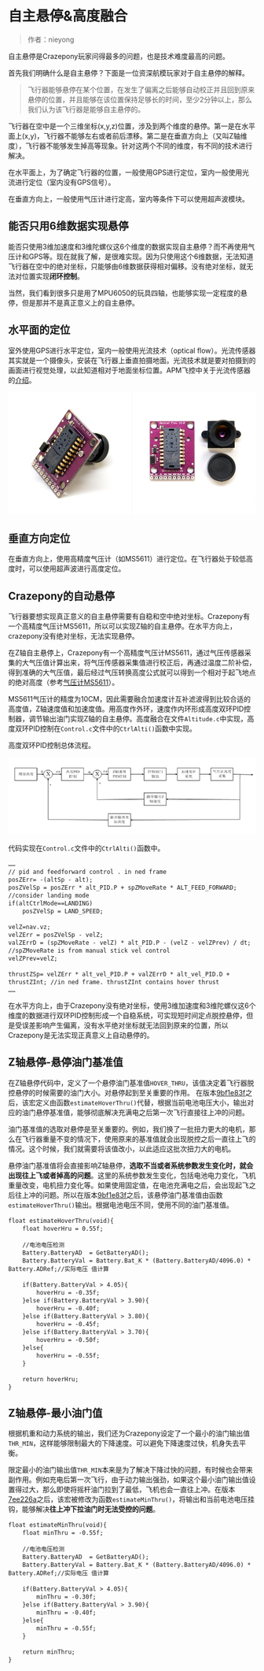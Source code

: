 
#  自主悬停&高度融合


> 作者：nieyong

自主悬停是Crazepony玩家问得最多的问题，也是技术难度最高的问题。

首先我们明确什么是自主悬停？下面是一位资深航模玩家对于自主悬停的解释。

> 飞行器能够悬停在某个位置，在发生了偏离之后能够自动校正并且回到原来悬停的位置，并且能够在该位置保持足够长的时间，至少2分钟以上，那么我们认为该飞行器是能够自主悬停的。

飞行器在空中是一个三维坐标(x,y,z)位置，涉及到两个维度的悬停。第一是在水平面上(x,y)，飞行器不能够左右或者前后漂移。第二是在垂直方向上（又叫Z轴维度），飞行器不能够发生掉高等现象。针对这两个不同的维度，有不同的技术进行解决。

在水平面上，为了确定飞行器的位置，一般使用GPS进行定位，室内一般使用光流进行定位（室内没有GPS信号）。

在垂直方向上，一般使用气压计进行定高，室内等条件下可以使用超声波模块。

## 能否只用6维数据实现悬停

能否只使用3维加速度和3维陀螺仪这6个维度的数据实现自主悬停？而不再使用气压计和GPS等。现在就我了解，是很难实现。因为只使用这个6维数据，无法知道飞行器在空中的绝对坐标，只能够由6维数据获得相对偏移。没有绝对坐标，就无法对位置实现**闭环控制**。

当然，我们看到很多只是用了MPU6050的玩具四轴，也能够实现一定程度的悬停，但是那并不是真正意义上的自主悬停。

## 水平面的定位

室外使用GPS进行水平定位，室内一般使用光流技术（optical flow）。光流传感器其实就是一个摄像头，安装在飞行器上垂直拍摄地面。光流技术就是要对拍摄到的画面进行视觉处理，以此知道相对于地面坐标位置。APM飞控中关于光流传感器的[介绍](http://copter.ardupilot.cn/wiki/optical-flow-sensor/)。

![](/assets/img/optical-flow-sensor.jpg)
![](/assets/img/optical-flow-sensor-2.jpg)

## 垂直方向定位

在垂直方向上，使用高精度气压计（如MS5611）进行定位。在飞行器处于较低高度时，可以使用超声波进行高度定位。

## Crazepony的自动悬停

飞行器要想实现真正意义的自主悬停需要有自稳和空中绝对坐标。Crazepony有一个高精度气压计MS5611，所以可以实现Z轴的自主悬停。在水平方向上，crazepony没有绝对坐标，无法实现悬停。

在Z轴自主悬停上，Crazepony有一个高精度气压计MS5611，通过气压传感器采集的大气压值计算出来，将气压传感器采集值进行校正后，再通过温度二阶补偿，得到准确的大气压值，最后经过气压转换高度公式就可以得到一个相对于起飞地点的绝对高度（参考[气压计MS5611](./ms5611.html)）。

MS5611气压计的精度为10CM，因此需要融合加速度计互补滤波得到比较合适的高度值，Z轴速度值和加速度值。用高度作外环，速度作内环形成高度双环PID控制器，调节输出油门实现Z轴的自主悬停。高度融合在文件`Altitude.c`中实现，高度双环PID控制在`Control.c`文件中的`CtrlAlti()`函数中实现。

高度双环PID控制总体流程。

![](/assets/img/gdpid.png)

代码实现在`Control.c`文件中的`CtrlAlti()`函数中。

~~~
……
// pid and feedforward control . in ned frame
posZErr= -(altSp - alt);
posZVelSp = posZErr * alt_PID.P + spZMoveRate * ALT_FEED_FORWARD;
//consider landing mode
if(altCtrlMode==LANDING)
    posZVelSp = LAND_SPEED;

velZ=nav.vz;	
velZErr = posZVelSp - velZ;
valZErrD = (spZMoveRate - velZ) * alt_PID.P - (velZ - velZPrev) / dt;	//spZMoveRate is from manual stick vel control
velZPrev=velZ;

thrustZSp= velZErr * alt_vel_PID.P + valZErrD * alt_vel_PID.D + thrustZInt;	//in ned frame. thrustZInt contains hover thrust
……
~~~

在水平方向上，由于Crazepony没有绝对坐标，使用3维加速度和3维陀螺仪这6个维度的数据进行双环PID控制形成一个自稳系统，可实现短时间定点脱控悬停，但是受误差影响产生偏离，没有水平绝对坐标就无法回到原来的位置，所以Crazepony是无法实现正真意义上自动悬停的。

## Z轴悬停-悬停油门基准值

在Z轴悬停代码中，定义了一个悬停油门基准值`HOVER_THRU`，该值决定着飞行器脱控悬停的时候需要的油门大小。对悬停起到至关重要的作用。 在版本[9bf1e83f](https://github.com/Crazepony/crazepony-firmware-none/commit/9bf1e83f78c5f238e65faac1f0ac2cba1527cc29)之后，该宏定义由函数`estimateHoverThru()`代替，根据当前电池电压大小，输出对应的油门悬停基准值，能够彻底解决充满电之后第一次飞行直接往上冲的问题。

油门基准值的选取对悬停是至关重要的。例如，我们换了一批扭力更大的电机，那么在飞行器重量不变的情况下，使用原来的基准值就会出现脱控之后一直往上飞的情况。这个时候，我们就需要将该值改小，以此适应这批次扭力大的电机。

悬停油门基准值将会直接影响Z轴悬停，**选取不当或者系统参数发生变化时，就会出现往上飞或者掉高的问题**。这里的系统参数发生变化，包括电池电力变化，飞机重量改变，电机扭力变化等。如果使用固定值，在电池充满电之后，会出现起飞之后往上冲的问题。所以在版本[9bf1e83f](https://github.com/Crazepony/crazepony-firmware-none/commit/9bf1e83f78c5f238e65faac1f0ac2cba1527cc29)之后，该悬停油门基准值由函数`estimateHoverThru()`输出。根据电池电压不同，使用不同的油门基准值。

~~~
float estimateHoverThru(void){
	float hoverHru = 0.55f;
	
	//电池电压检测
	Battery.BatteryAD  = GetBatteryAD();
	Battery.BatteryVal = Battery.Bat_K * (Battery.BatteryAD/4096.0) * Battery.ADRef;//实际电压 值计算
	
	if(Battery.BatteryVal > 4.05){
		hoverHru = -0.35f;
	}else if(Battery.BatteryVal > 3.90){
		hoverHru = -0.40f;
	}else if(Battery.BatteryVal > 3.80){
		hoverHru = -0.45f;
	}else if(Battery.BatteryVal > 3.70){
		hoverHru = -0.50f;
	}else{
		hoverHru = -0.55f;
	}

	return hoverHru;
}
~~~

## Z轴悬停-最小油门值
根据机重和动力系统的输出，我们还为Crazepony设定了一个最小的油门输出值`THR_MIN`，这样能够限制最大的下降速度。可以避免下降速度过快，机身失去平衡。

限定最小的油门输出值`THR_MIN`本来是为了解决下降过快的问题，有时候也会带来副作用。例如充电后第一次飞行，由于动力输出强劲，如果这个最小油门输出值设置得过大，那么即使将摇杆油门拉到了最低，飞机也会一直往上冲。在版本[7ee226a](https://github.com/Crazepony/crazepony-firmware-none/commit/7ee226a181f03e50f1d0b4a09fb3faf534ccd0a9)之后，该宏被修改为函数`estimateMinThru()`，将输出和当前电池电压挂钩，能够解决**往上冲下拉油门时无法受控的问题**。

~~~
float estimateMinThru(void){
	float minThru = -0.55f;
	
	//电池电压检测
	Battery.BatteryAD  = GetBatteryAD();
	Battery.BatteryVal = Battery.Bat_K * (Battery.BatteryAD/4096.0) * Battery.ADRef;//实际电压 值计算
	
	if(Battery.BatteryVal > 4.05){
		minThru = -0.30f;
	}else if(Battery.BatteryVal > 3.90){
		minThru = -0.40f;
	}else{
		minThru = -0.55f;
	}
	
	return minThru;
}
~~~
